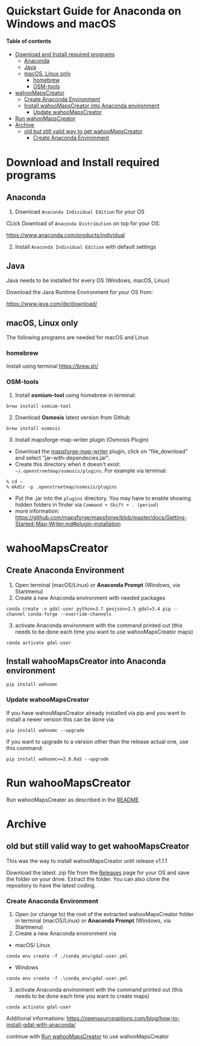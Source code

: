 # Quickstart Guide for Anaconda on Windows and macOS <!-- omit in toc -->

#### Table of contents <!-- omit in toc -->
- [Download and Install required programs](#download-and-install-required-programs)
  - [Anaconda](#anaconda)
  - [Java](#java)
  - [macOS, Linux only](#macos-linux-only)
    - [homebrew](#homebrew)
    - [OSM-tools](#osm-tools)
- [wahooMapsCreator](#wahoomapscreator)
  - [Create Anaconda Environment](#create-anaconda-environment)
  - [Install wahooMapsCreator into Anaconda environment](#install-wahoomapscreator-into-anaconda-environment)
    - [Update wahooMapsCreator](#update-wahoomapscreator)
- [Run wahooMapsCreator](#run-wahoomapscreator)
- [Archive](#archive)
  - [old but still valid way to get wahooMapsCreator](#old-but-still-valid-way-to-get-wahoomapscreator)
    - [Create Anaconda Environment](#create-anaconda-environment-1)

# Download and Install required programs

## Anaconda
1. Download `Anaconda Individual Edition` for your OS

CLick Download of `Anaconda Distribution` on top for your OS:

https://www.anaconda.com/products/individual


2. Install `Anaconda Individual Edition` with default settings

## Java
Java needs to be installed for every OS (Windows, macOS, Linux)

Download the Java Runtime Environment for your OS from:

https://www.java.com/de/download/

## macOS, Linux only
The following programs are needed for macOS and Linux

### homebrew
Install using terminal
https://brew.sh/

### OSM-tools
1. Install **osmium-tool** using homebrew in terminal:
```
brew install osmium-tool
```
2. Download **Osmosis** latest version from Github
```
brew install osmosis
```

3. Install mapsforge-map-writer plugin (Osmosis Plugin)
* Download the [mapsforge-map-writer](https://search.maven.org/search?q=a:mapsforge-map-writer) plugin, click on "file_download" and select "jar-with-dependecies.jar".
* Create this directory when it doesn't exist: `~/.openstreetmap/osmosis/plugins`. For example via terminal:
```
% cd ~
% mkdir -p .openstreetmap/osmosis/plugins
```
* Put the .jar into the `plugins` directory. You may have to enable showing hidden folders in finder via `Command + Shift + . (period)`
* more information: https://github.com/mapsforge/mapsforge/blob/master/docs/Getting-Started-Map-Writer.md#plugin-installation

# wahooMapsCreator
## Create Anaconda Environment
1. Open terminal (macOS/Linux) or **Anaconda Prompt** (Windows, via Startmenu)
2. Create a new Anaconda environment with needed packages
```
conda create -n gdal-user python=3.7 geojson=2.5 gdal=3.4 pip --channel conda-forge --override-channels
```
3. activate Anaconda environment with the command printed out (this needs to be done each time you want to use wahooMapsCreator maps)
```
conda activate gdal-user
```

## Install wahooMapsCreator into Anaconda environment
```
pip install wahoomc
```

### Update wahooMapsCreator
If you have wahooMapsCreator already installed via pip and you want to install a newer version this can be done via:
```
pip install wahoomc --upgrade
```

If you want to upgrade to a version other than the release actual one, use this command:
```
pip install wahoomc==2.0.0a5 --upgrade 
```

# Run wahooMapsCreator
Run wahooMapsCreater as described in the [README](../README.md/#Run-wahooMapsCreator)


# Archive
## old but still valid way to get wahooMapsCreator
This was the way to install wahooMapsCreator until release v1.1.1

Download the latest .zip file from the [Releases](https://github.com/treee111/wahooMapsCreator/releases) page for your OS and save the folder on your drive. Extract the folder.
You can also clone the repository to have the latest coding.

### Create Anaconda Environment
1. Open (or change to) the root of the extracted wahooMapsCreator folder in terminal (macOS/Linux) or **Anaconda Prompt** (Windows, via Startmenu)
2. Create a new Anaconda environment via

  - macOS/ Linux
```
conda env create -f ./conda_env/gdal-user.yml
```
  - Windows
```
conda env create -f .\conda_env\gdal-user.yml 
```
3. activate Anaconda environment with the command printed out (this needs to be done each time you want to create maps)
```
conda activate gdal-user
```

Additional informations: https://opensourceoptions.com/blog/how-to-install-gdal-with-anaconda/

continue with [Run wahooMapsCreator](#run-wahoomapscreator) to use wahooMapsCreator
